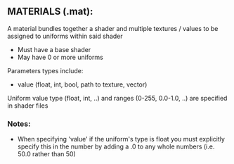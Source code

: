## MATERIALS (.mat):
A material bundles together a shader and multiple textures / values to be assigned to uniforms within said shader

- Must have a base shader
- May have 0 or more uniforms

Parameters types include:
- value 	(float, int, bool, path to texture, vector)

Uniform value type (float, int, ..) and ranges (0-255, 0.0-1.0, ..) are specified in shader files


### Notes:
- When specifying 'value' if the uniform's type is float you must explicitly specify this in the number by adding a .0 to any whole numbers (i.e. 50.0 rather than 50)